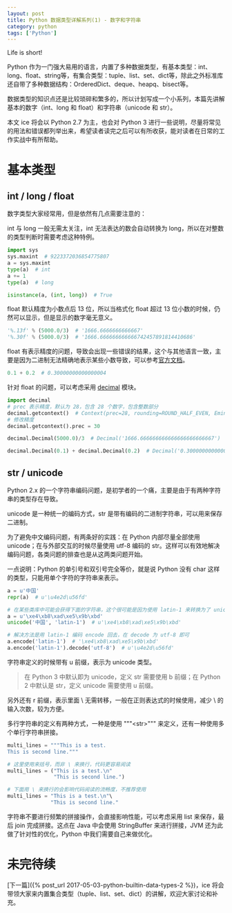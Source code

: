```yaml
---
layout: post
title: Python 数据类型详解系列(1) - 数字和字符串
category: python
tags: ['Python']
---
```


Life is short!

Python 作为一门强大易用的语言，内置了多种数据类型，有基本类型：int、long、float、string等，有集合类型：tuple、list、set、dict等，除此之外标准库还自带了多种数据结构：OrderedDict、deque、heapq、bisect等。

数据类型的知识点还是比较琐碎和繁多的，所以计划写成一个小系列，本篇先讲解基本的数字（int、long 和 float）和字符串（unicode 和 str）。

本文 ice 将会以 Python 2.7 为主，也会对 Python 3 进行一些说明，尽量将常见的用法和错误都列举出来，希望读者读完之后可以有所收获，能对读者在日常的工作实战中有所帮助。

# 基本类型

## int / long / float

数字类型大家经常用，但是依然有几点需要注意的：

int 与 long 一般无需太关注，int 无法表达的数会自动转换为 long，所以在对整数的类型判断时需要考虑这种特例。

```python
import sys
sys.maxint  # 9223372036854775807
a = sys.maxint
type(a)  # int
a += 1
type(a)  # long

isinstance(a, (int, long))  # True
```

float 默认精度为小数点后 13 位，所以当格式化 float 超过 13 位小数的时候，仍然可以显示，但是显示的数字毫无意义。

```python
'%.13f' % (5000.0/3)  # '1666.6666666666667'
'%.30f' % (5000.0/3)  # '1666.666666666666742457891814410686'
```

float 有表示精度的问题，导致会出现一些错误的结果，这个与其他语言一致，主要是因为二进制无法精确地表示某些小数导致，可以参考[官方文档](https://docs.python.org/2/tutorial/floatingpoint.html#representation-error)。

```python
0.1 + 0.2  # 0.30000000000000004
```

针对 float 的问题，可以考虑采用 [decimal](https://docs.python.org/2/library/decimal.html) 模块。

```python
import decimal
# prec 表示精度，默认为 28，包含 28 个数字，包含整数部分
decimal.getcontext()  # Context(prec=28, rounding=ROUND_HALF_EVEN, Emin=-999999999, Emax=999999999, capitals=1, flags=[], traps=[InvalidOperation, DivisionByZero, Overflow])
# 修改精度
decimal.getcontext().prec = 30

decimal.Decimal(5000.0)/3  # Decimal('1666.666666666666666666666667')

decimal.Decimal(0.1) + decimal.Decimal(0.2)  # Decimal('0.30000000000000001665334536937734810635447502136230')
```

## str / unicode

Python 2.x 的一个字符串编码问题，是初学者的一个痛，主要是由于有两种字符串的类型存在导致。

unicode 是一种统一的编码方式，str 是带有编码的二进制字符串，可以用来保存二进制。

为了避免中文编码问题，有两条好的实践：在 Python 内部尽量全部使用 unicode；在与外部交互的时候尽量使用 utf-8 编码的 str。这样可以有效地解决编码问题，各类问题的排查也是从这两类问题开始。

一点说明：Python 的单引号和双引号完全等价，就是说 Python 没有 char 这样的类型，只能用单个字符的字符串来表示。

```python
a = u'中国'
repr(a)  # u'\u4e2d\u56fd'

# 在某些类库中可能会获得下面的字符串，这个很可能是因为使用 latin-1 来转换为了 unicode 导致的
a = u'\xe4\xb8\xad\xe5\x9b\xbd'
unicode('中国', 'latin-1')  # u'\xe4\xb8\xad\xe5\x9b\xbd'

# 解决方法是用 latin-1 编码 encode 回去，在 decode 为 utf-8 即可
a.encode('latin-1')  # '\xe4\xb8\xad\xe5\x9b\xbd'
a.encode('latin-1').decode('utf-8')  # u'\u4e2d\u56fd'
```

字符串定义的时候带有 u 前缀，表示为 unicode 类型。

> 在 Python 3 中默认即为 unicode，定义 str 需要使用 b 前缀；在 Python 2 中默认是 str，定义 unicode 需要使用 u 前缀。

另外还有 r 前缀，表示里面 \\ 无需转移，一般在正则表达式的时候使用，减少 \\ 的输入次数，较为方便。

多行字符串的定义有两种方式，一种是使用 """&lt;str&gt;""" 来定义，还有一种使用多个单行字符串拼接。

```python
multi_lines = """This is a test.
This is second line."""

# 这里使用来括号，而非 \ 来换行，代码更容易阅读
multi_lines = ("This is a test.\n"
               "This is second line.")

# 下面用 \ 来换行的会影响代码阅读的流畅度，不推荐使用
multi_lines = "This is a test.\n"\
              "This is second line."
```

字符串不要进行频繁的拼接操作，会直接影响性能，可以考虑采用 list 来保存，最后 join 完成拼接。这点在 Java 中会使用 StringBuffer 来进行拼接，JVM 还为此做了针对性的优化，Python 中我们需要自己来做优化。

# 未完待续

[下一篇]({% post_url 2017-05-03-python-builtin-data-types-2 %})，ice 将会带领大家来内置集合类型（tuple、list、set、dict）的讲解，欢迎大家讨论和补充。
